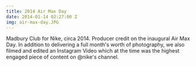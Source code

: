 ```yaml
---
title: 2014 Air Max Day
date: 2014-01-14 02:27:00 Z
img: air-max-day.JPG
---
```


Madbury Club for Nike, circa 2014. Producer credit on the inaugural Air Max Day. In addition to delivering a full month's worth of photography, we also filmed and edited an Instagram Video which at the time was the highest engaged piece of content on @nike's channel.